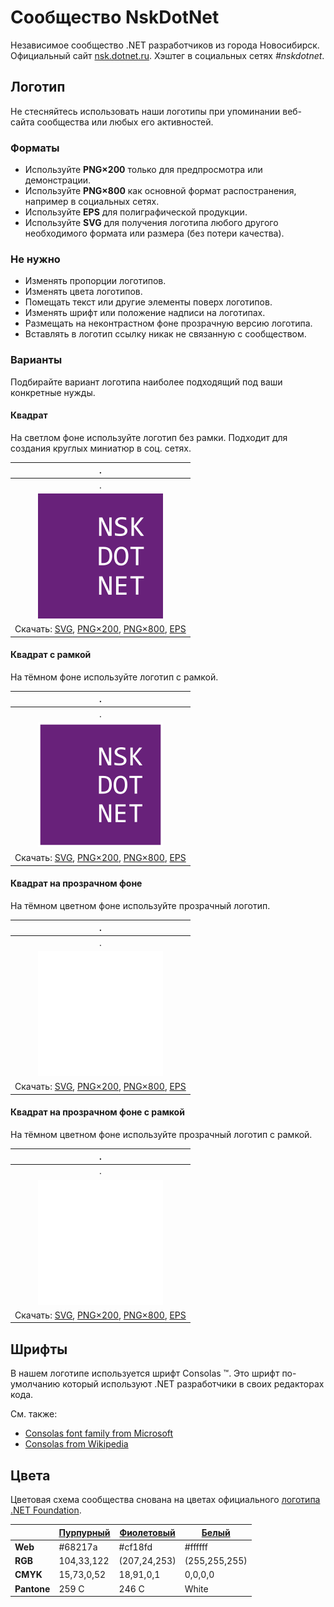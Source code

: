 ﻿# Сообщество NskDotNet

Независимое сообщество .NET разработчиков из города Новосибирск. Официальный сайт [nsk.dotnet.ru](https://nsk.dotnet.ru/). Хэштег в социальных сетях _#nskdotnet_.

## Логотип

Не стесняйтесь использовать наши логотипы при упоминании веб-сайта сообщества или любых его активностей.

### Форматы

- Используйте **PNG×200** только для предпросмотра или демонстрации.
- Используйте **PNG×800** как основной формат распостранения, например в социальных сетях.
- Используйте **EPS** для полиграфической продукции.
- Используйте **SVG** для получения логотипа любого другого необходимого формата или размера (без потери качества).

### Не нужно

- Изменять пропорции логотипов.
- Изменять цвета логотипов.
- Помещать текст или другие элементы поверх логотипов.
- Изменять шрифт или положение надписи на логотипах.
- Размещать на неконтрастном фоне прозрачную версию логотипа.
- Вставлять в логотип ссылку никак не связанную с сообществом.

### Варианты

Подбирайте вариант логотипа наиболее подходящий под ваши конкретные нужды.

#### Квадрат

На светлом фоне используйте логотип без рамки. Подходит для создания круглых миниатюр в соц. сетях.

| .                                                            |
| :----------------------------------------------------------: |
| .                                                            |
| ![Квадратный логотип NskDotNet](nskdotnet-logo-squared-200.png) |
| Скачать: [SVG](https://raw.githubusercontent.com/AnatolyKulakov/SpbDotNet/master/Logo/Nsk/nskdotnet-logo-squared.svg), [PNG×200](https://raw.githubusercontent.com/AnatolyKulakov/SpbDotNet/master/Logo/Nsk/nskdotnet-logo-squared-200.png), [PNG×800](https://raw.githubusercontent.com/AnatolyKulakov/SpbDotNet/master/Logo/Nsk/nskdotnet-logo-squared-800.png), [EPS](https://raw.githubusercontent.com/AnatolyKulakov/SpbDotNet/master/Logo/Nsk/nskdotnet-logo-squared.eps) |

#### Квадрат с рамкой

На тёмном фоне используйте логотип с рамкой.

| .                                                            |
| :----------------------------------------------------------: |
| .                                                            |
| ![Квадратный логотип NskDotNet с рамкой](nskdotnet-logo-squared-bordered-200.png) |
| Скачать: [SVG](https://raw.githubusercontent.com/AnatolyKulakov/SpbDotNet/master/Logo/Nsk/nskdotnet-logo-squared-bordered.svg), [PNG×200](https://raw.githubusercontent.com/AnatolyKulakov/SpbDotNet/master/Logo/Nsk/nskdotnet-logo-squared-bordered-200.png), [PNG×800](https://raw.githubusercontent.com/AnatolyKulakov/SpbDotNet/master/Logo/Nsk/nskdotnet-logo-squared-bordered-800.png), [EPS](https://raw.githubusercontent.com/AnatolyKulakov/SpbDotNet/master/Logo/Nsk/nskdotnet-logo-squared-bordered.eps) |

#### Квадрат на прозрачном фоне

На тёмном цветном фоне используйте прозрачный логотип.

| .                                                            |
| :----------------------------------------------------------: |
| .                                                            |
| ![Квадратный прозрачный логотип NskDotNet](nskdotnet-logo-squared-white-200.png) |
| Скачать: [SVG](https://raw.githubusercontent.com/AnatolyKulakov/SpbDotNet/master/Logo/Nsk/nskdotnet-logo-squared-white.svg), [PNG×200](https://raw.githubusercontent.com/AnatolyKulakov/SpbDotNet/master/Logo/Nsk/nskdotnet-logo-squared-white-200.png), [PNG×800](https://raw.githubusercontent.com/AnatolyKulakov/SpbDotNet/master/Logo/Nsk/nskdotnet-logo-squared-white-800.png), [EPS](https://raw.githubusercontent.com/AnatolyKulakov/SpbDotNet/master/Logo/Nsk/nskdotnet-logo-squared-white.eps) |

#### Квадрат на прозрачном фоне с рамкой

На тёмном цветном фоне используйте прозрачный логотип с рамкой.

| .                                                            |
| :----------------------------------------------------------: |
| .                                                            |
| ![Квадратный прозрачный логотип NskDotNet с рамкой](nskdotnet-logo-squared-white-bordered-200.png)  |
| Скачать: [SVG](https://raw.githubusercontent.com/AnatolyKulakov/SpbDotNet/master/Logo/Nsk/nskdotnet-logo-squared-white-bordered.svg), [PNG×200](https://raw.githubusercontent.com/AnatolyKulakov/SpbDotNet/master/Logo/Nsk/nskdotnet-logo-squared-white-bordered-200.png), [PNG×800](https://raw.githubusercontent.com/AnatolyKulakov/SpbDotNet/master/Logo/Nsk/nskdotnet-logo-squared-white-bordered-800.png), [EPS](https://raw.githubusercontent.com/AnatolyKulakov/SpbDotNet/master/Logo/Nsk/nskdotnet-logo-squared-white-bordered.eps) |

## Шрифты

В нашем логотипе используется шрифт Consolas ™. Это шрифт по-умолчанию который используют .NET разработчики в своих редакторах кода.

См. также:

- [Consolas font family from Microsoft](https://docs.microsoft.com/en-us/typography/font-list/consolas)
- [Consolas from Wikipedia](https://en.wikipedia.org/wiki/Consolas)

## Цвета

Цветовая схема сообщества снована на цветах официального [логотипа .NET Foundation](https://github.com/dotnet/swag/tree/master/logo).

|             | [Пурпурный](https://www.color-hex.com/color/68217a) | [Фиолетовый](https://www.color-hex.com/color/cf18fd) | [Белый](https://www.color-hex.com/color/ffffff) |
| ----------- | --------------------------------------------------- | ---------------------------------------------------- | ----------------------------------------------- |
| **Web**     | #68217a                                             | #cf18fd                                              | #ffffff                                         |
| **RGB**     | 104,33,122                                          | (207,24,253)                                         | (255,255,255)                                   |
| **CMYK**    | 15,73,0,52                                          | 18,91,0,1                                            | 0,0,0,0                                         |
| **Pantone** | 259 C                                               | 246 C                                                | White                                           |

